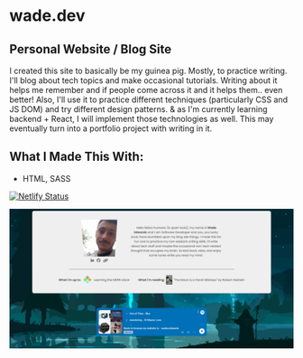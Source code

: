 # wade.dev
## Personal Website / Blog Site

I created this site to basically be my guinea pig. 
Mostly, to practice writing. I'll blog about tech topics and make occasional tutorials.
Writing about it helps me remember and if people come across it and it helps them.. even better!
Also, I'll use it to practice different techniques (particularly CSS and JS DOM) and try different design patterns.
& as I'm currently learning backend + React, I will implement those technologies as well. 
This may eventually turn into a portfolio project with writing in it.


## What I Made This With:

- HTML, SASS

[![Netlify Status](https://api.netlify.com/api/v1/badges/15f344c2-6661-4aaa-b9f8-d21dcd18264e/deploy-status)](https://app.netlify.com/sites/wadecdev/deploys)

![](https://github.com/edwadewards/wade.dev/blob/main/blog-site.png)
